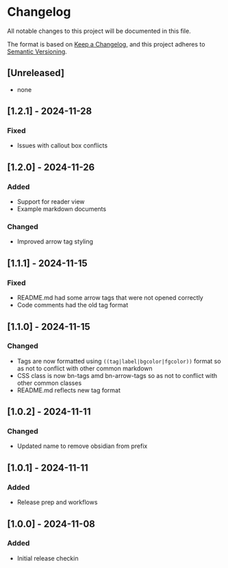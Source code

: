 # Changelog

All notable changes to this project will be documented in this file.

The format is based on [Keep a Changelog](https://keepachangelog.com/en/1.1.0/),
and this project adheres to [Semantic Versioning](https://semver.org/spec/v2.0.0.html).

## [Unreleased]

- none

## [1.2.1] - 2024-11-28

### Fixed

- Issues with callout box conflicts

## [1.2.0] - 2024-11-26

### Added

- Support for reader view
- Example markdown documents

### Changed

- Improved arrow tag styling

## [1.1.1] - 2024-11-15

### Fixed

- README.md had some arrow tags that were not opened correctly
- Code comments had the old tag format

## [1.1.0] - 2024-11-15

### Changed

- Tags are now formatted using `((tag|label|bgcolor|fgcolor))` format so as not to conflict with other common markdown
- CSS class is now bn-tags amd bn-arrow-tags so as not to conflict with other common classes
- README.md reflects new tag format

## [1.0.2] - 2024-11-11

### Changed

- Updated name to remove obsidian from prefix

## [1.0.1] - 2024-11-11

### Added

- Release prep and workflows

## [1.0.0] - 2024-11-08

### Added

- Initial release checkin
